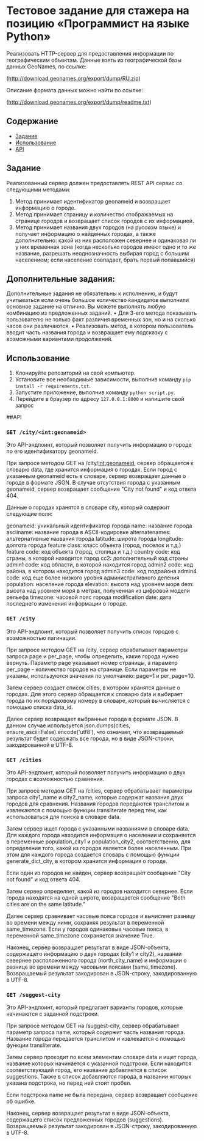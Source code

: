 # Тестовое задание для стажера на позицию «Программист на языке Python»
Реализовать HTTP-сервер для предоставления информации по географическим объектам.
Данные взять из географической базы данных GeoNames, по ссылке:

(http://download.geonames.org/export/dump/RU.zip)

Описание формата данных можно найти по ссылке:

(http://download.geonames.org/export/dump/readme.txt)


## Содержание
- [Задание](#задание)
- [Использование](#использование)
- [API](#api)

## Задание
Реализованный сервер должен предоставлять REST API сервис со следующими методами:
1.	Метод принимает идентификатор geonameid и возвращает информацию о городе.
2.	Метод принимает страницу и количество отображаемых на странице городов и возвращает список городов с их информацией. 
3.	Метод принимает названия двух городов (на русском языке) и получает информацию о найденных городах, а также дополнительно: какой из них расположен севернее и одинаковая ли у них временная зона (когда несколько городов имеют одно и то же название, разрешать неоднозначность выбирая город с большим населением; если население совпадает, брать первый попавшийся)


## Дополнительные задания:
Дополнительные задания не обязательны к исполнению, и будут учитываться если очень большое количество кандидатов выполнили основное задание на отлично. Вы можете выполнять любую комбинацию из предложенных заданий.
•	Для 3-его метода показывать пользователю не только факт различия временных зон, но и на сколько часов они различаются.
•	Реализовать метод, в котором пользователь вводит часть названия города и возвращает ему подсказку с возможными вариантами продолжений.


## Использование

1. Клонируйте репозиторий на свой компьютер.
2. Установите все необходимые зависимости, выполнив команду `pip install -r requirements.txt`.
3. Запустите приложение, выполнив команду `python script.py`.
4. Перейдите в браузер по адресу `127.0.0.1:8000` и напишите свой запрос 

##API

### `GET /city/<int:geonameid>`

Это API-эндпоинт, который позволяет получить информацию о городе по его идентификатору geonameid.

При запросе методом GET на /city/<int:geonameid>, сервер обращается к словарю data, где хранится информация о городах. Если город с указанным geonameid есть в словаре, сервер возвращает данные о городе в формате JSON. В случае отсутствия города с указанным geonameid, сервер возвращает сообщение "City not found" и код ответа 404.

Данные о городах хранятся в словаре city, который содержит следующие поля:

geonameid: уникальный идентификатор города
name: название города
asciiname: название города в ASCII-кодировке
alternatenames: альтернативные названия города
latitude: широта города
longitude: долгота города
feature class: класс объекта (город, поселок и т.д.)
feature code: код объекта (город, столица и т.д.)
country code: код страны, в которой находится город
cc2: дополнительный код страны
admin1 code: код области, в которой находится город
admin2 code: код района, в котором находится город
admin3 code: код подрайона
admin4 code: код еще более низкого уровня административного деления
population: население города
elevation: высота над уровнем моря
dem: высота над уровнем моря в метрах, полученная из цифровой модели рельефа
timezone: часовой пояс города
modification date: дата последнего изменения информации о городе.

### `GET /city`

Это API-эндпоинт, который позволяет получить список городов с возможностью пагинации.

При запросе методом GET на /city, сервер обрабатывает параметры запроса page и per_page, чтобы определить, какие города нужно вернуть. Параметр page указывает номер страницы, а параметр per_page - количество городов на странице. Если параметры не указаны, используются значения по умолчанию: page=1 и per_page=10.

Затем сервер создает список cities, в котором хранятся данные о городах. Для этого сервер обращается к словарю data и выбирает города по их порядковому номеру в словаре, который вычисляется с помощью списка data_id.

Далее сервер возвращает выбранные города в формате JSON. В данном случае используется json.dumps(cities, ensure_ascii=False).encode('utf8'), что означает, что возвращаемый результат будет содержать все города, но в виде JSON-строки, закодированной в UTF-8.

### `GET /cities`

Это API-эндпоинт, который позволяет получить информацию о двух городах с возможностью сравнения.

При запросе методом GET на /cities, сервер обрабатывает параметры запроса city1_name и city2_name, которые содержат названия двух городов для сравнения. Названия городов передаются транслитом и извлекаются с помощью функции transliterate перед тем, как использоваться для поиска в словаре data.

Затем сервер ищет города с указанными названиями в словаре data. Для каждого города находится информация о населении и сохраняется в переменные population_city1 и population_city2, соответственно, для определения того, какой из городов является более населенным. При этом для каждого города создается словарь с помощью функции generate_dict_city, в котором хранится информация о городе.

Если один из городов не найден, сервер возвращает сообщение "City not found" и код ответа 404.

Затем сервер определяет, какой из городов находится севернее. Если города находятся на одной широте, возвращается сообщение "Both cities are on the same latitude."

Далее сервер сравнивает часовые пояса городов и вычисляет разницу во времени между ними, сохраняя результат в переменной same_timezone. Если у городов одинаковые часовые пояса, в переменной same_timezone сохраняется значение True.

Наконец, сервер возвращает результат в виде JSON-объекта, содержащего информацию о двух городах (city1 и city2), названии севернее расположенного города (north_city_name) и информации о разнице во времени между часовыми поясами (same_timezone). Возвращаемый результат закодирован в JSON-строку, закодированную в UTF-8.

### `GET /suggest-city`

Это API-эндпоинт, который предлагает варианты городов, которые начинаются с заданной подстроки.

При запросе методом GET на /suggest-city, сервер обрабатывает параметр запроса name, который содержит часть названия города. Название города передается транслитом и извлекается с помощью функции transliterate.

Затем сервер проходит по всем элементам словаря data и ищет города, название которых начинается с указанной подстроки. Если находится соответствующий город, его название добавляется в список suggestions. Также в список добавляются города, в названии которых указана подстрока, но перед ней стоит пробел.

Если подстрока name не была передана, сервер возвращает сообщение об ошибке.

Наконец, сервер возвращает результат в виде JSON-объекта, содержащего список предложенных городов (suggestions). Возвращаемый результат закодирован в JSON-строку, закодированную в UTF-8.